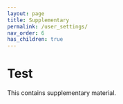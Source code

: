 ```yaml
---
layout: page
title: Supplementary
permalink: /user_settings/
nav_order: 6
has_children: true
---
```


# Test

This contains supplementary material.